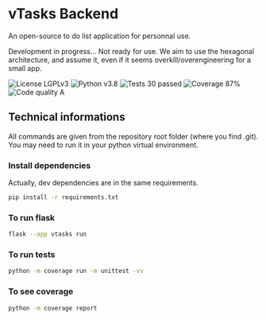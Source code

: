 # vTasks Backend
An open-source to do list application for personnal use.

Development in progress... Not ready for use. We aim to use the hexagonal architecture, and assume it, even if it seems overkill/overengineering for a small app.

![License LGPLv3](https://img.shields.io/badge/license-LGPLv3-blue "License LGPLv3")
![Python v3.8](https://img.shields.io/badge/python-v3.8-blue "Python v3.8")
![Tests 30 passed](https://img.shields.io/badge/tests-30%20passed-green "Tests 30 passed")
![Coverage 87%](https://img.shields.io/badge/coverage-87%25-green "Coverage 87%")
![Code quality A](https://img.shields.io/badge/code%20quality-A-green "Code quality A")

## Technical informations

All commands are given from the repository root folder (where you find .git).
You may need to run it in your python virtual environment.

### Install dependencies

Actually, dev dependencies are in the same requirements.

```bash
pip install -r requirements.txt
```

### To run flask
```bash
flask --app vtasks run
```

### To run tests
```bash
python -m coverage run -m unittest -vv
```

### To see coverage
```bash
python -m coverage report
```
